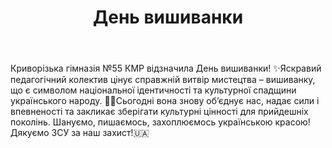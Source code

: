 ﻿---
title: День вишиванки
---

Криворізька гімназія №55 КМР відзначила День вишиванки! ✨Яскравий педагогічний колектив цінує справжній витвір мистецтва – вишиванку, що є символом національної ідентичності та культурної спадщини українського народу. 💙💛Сьогодні вона знову об’єднує нас, надає сили і впевненості та закликає зберігати культурні цінності для прийдешніх поколінь. Шануємо, пишаємось, захоплюємось українською красою! Дякуємо ЗСУ за наш захист!🇺🇦

<slideshow />

<youtube id="oXrXJ3GHUDA" />
